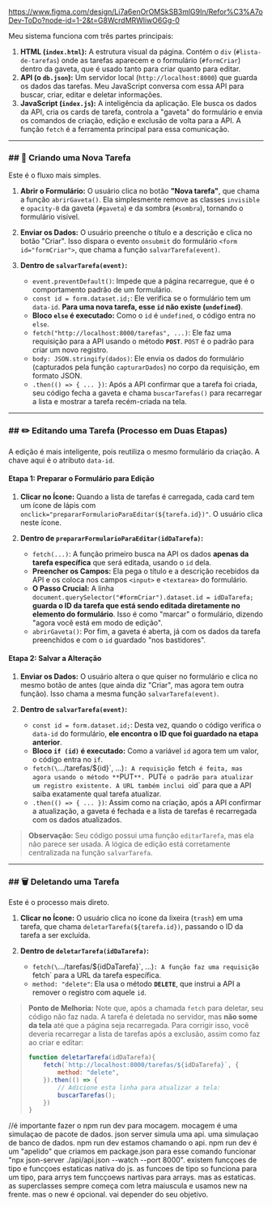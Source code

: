 https://www.figma.com/design/Li7a6enOrOMSkSB3mlG9In/Refor%C3%A7oDev-ToDo?node-id=1-2&t=G8WcrdMRWliwO6Gg-0


Meu sistema funciona com três partes principais:

1.  **HTML (`index.html`):** A estrutura visual da página. Contém o `div` (`#lista-de-tarefas`) onde as tarefas aparecem e o formulário (`#formCriar`) dentro da gaveta, que é usado tanto para criar quanto para editar.
2.  **API (o `db.json`):** Um servidor local (`http://localhost:8000`) que guarda os dados das tarefas. Meu JavaScript conversa com essa API para buscar, criar, editar e deletar informações.
3.  **JavaScript (`index.js`):** A inteligência da aplicação. Ele busca os dados da API, cria os cards de tarefa, controla a "gaveta" do formulário e envia os comandos de criação, edição e exclusão de volta para a API. A função `fetch` é a ferramenta principal para essa comunicação.

-----

### \#\# 📝 Criando uma Nova Tarefa

Este é o fluxo mais simples.

1.  **Abrir o Formulário:** O usuário clica no botão **"Nova tarefa"**, que chama a função `abrirGaveta()`. Ela simplesmente remove as classes `invisible` e `opacity-0` da gaveta (`#gaveta`) e da sombra (`#sombra`), tornando o formulário visível.

2.  **Enviar os Dados:** O usuário preenche o título e a descrição e clica no botão "Criar". Isso dispara o evento `onsubmit` do formulário `<form id="formCriar">`, que chama a função `salvarTarefa(event)`.

3.  **Dentro de `salvarTarefa(event)`:**

      * `event.preventDefault()`: Impede que a página recarregue, que é o comportamento padrão de um formulário.
      * `const id = form.dataset.id;`: Ele verifica se o formulário tem um `data-id`. **Para uma nova tarefa, esse `id` não existe (`undefined`)**.
      * **Bloco `else` é executado:** Como o `id` é `undefined`, o código entra no `else`.
      * `fetch("http://localhost:8000/tarefas", ...)`: Ele faz uma requisição para a API usando o método **`POST`**. `POST` é o padrão para criar um novo registro.
      * `body: JSON.stringify(dados)`: Ele envia os dados do formulário (capturados pela função `capturarDados`) no corpo da requisição, em formato JSON.
      * `.then(() => { ... })`: Após a API confirmar que a tarefa foi criada, seu código fecha a gaveta e chama `buscarTarefas()` para recarregar a lista e mostrar a tarefa recém-criada na tela.

-----

### \#\# ✏️ Editando uma Tarefa (Processo em Duas Etapas)

A edição é mais inteligente, pois reutiliza o mesmo formulário da criação. A chave aqui é o atributo `data-id`.

#### Etapa 1: Preparar o Formulário para Edição

1.  **Clicar no Ícone:** Quando a lista de tarefas é carregada, cada card tem um ícone de lápis com `onclick="prepararFormularioParaEditar(${tarefa.id})"`. O usuário clica neste ícone.

2.  **Dentro de `prepararFormularioParaEditar(idDaTarefa)`:**

      * `fetch(...)`: A função primeiro busca na API os dados **apenas da tarefa específica** que será editada, usando o `id` dela.
      * **Preencher os Campos:** Ela pega o título e a descrição recebidos da API e os coloca nos campos `<input>` e `<textarea>` do formulário.
      * **O Passo Crucial:** A linha `document.querySelector("#formCriar").dataset.id = idDaTarefa;` **guarda o ID da tarefa que está sendo editada diretamente no elemento do formulário**. Isso é como "marcar" o formulário, dizendo "agora você está em modo de edição".
      * `abrirGaveta()`: Por fim, a gaveta é aberta, já com os dados da tarefa preenchidos e com o `id` guardado "nos bastidores".

#### Etapa 2: Salvar a Alteração

1.  **Enviar os Dados:** O usuário altera o que quiser no formulário e clica no mesmo botão de antes (que ainda diz "Criar", mas agora tem outra função). Isso chama a mesma função `salvarTarefa(event)`.

2.  **Dentro de `salvarTarefa(event)`:**

      * `const id = form.dataset.id;`: Desta vez, quando o código verifica o `data-id` do formulário, **ele encontra o ID que foi guardado na etapa anterior**.
      * **Bloco `if (id)` é executado:** Como a variável `id` agora tem um valor, o código entra no `if`.
      * `fetch(\`.../tarefas/${id}\`, ...)` : A requisição  `fetch`  é feita, mas agora usando o método ** `PUT` **.  `PUT`é o padrão para atualizar um registro existente. A URL também inclui o`id\` para que a API saiba exatamente qual tarefa atualizar.
      * `.then(() => { ... })`: Assim como na criação, após a API confirmar a atualização, a gaveta é fechada e a lista de tarefas é recarregada com os dados atualizados.

> **Observação:** Seu código possui uma função `editarTarefa`, mas ela não parece ser usada. A lógica de edição está corretamente centralizada na função `salvarTarefa`.

-----

### \#\# 🗑️ Deletando uma Tarefa

Este é o processo mais direto.

1.  **Clicar no Ícone:** O usuário clica no ícone da lixeira (`trash`) em uma tarefa, que chama `deletarTarefa(${tarefa.id})`, passando o ID da tarefa a ser excluída.

2.  **Dentro de `deletarTarefa(idDaTarefa)`:**

      * `fetch(\`.../tarefas/${idDaTarefa}\`, ...)` : A função faz uma requisição  `fetch\` para a URL da tarefa específica.
      * `method: "delete"`: Ela usa o método **`DELETE`**, que instrui a API a remover o registro com aquele `id`.

> **Ponto de Melhoria:** Note que, após a chamada `fetch` para deletar, seu código não faz nada. A tarefa é deletada no servidor, mas **não some da tela** até que a página seja recarregada. Para corrigir isso, você deveria recarregar a lista de tarefas após a exclusão, assim como faz ao criar e editar:
>
> ```javascript
> function deletarTarefa(idDaTarefa){
>     fetch(`http://localhost:8000/tarefas/${idDaTarefa}`, {
>         method: "delete",
>     }).then(() => {
>         // Adicione esta linha para atualizar a tela:
>         buscarTarefas(); 
>     })
> }
> ```

//é importante fazer o npm run dev para mocagem. mocagem é uma simulaçao de pacote de dados. json server simula uma api. uma simulaçao de banco de dados. npm run dev estamos chamando o api. npm run dev é um "apelido" que criamos em package.json para esse comando funcionar "npx json-server ./api/api.json --watch --port 8000".
existem funcçoes de tipo e funcçoes estaticas nativa do js. as funcoes de tipo so funciona para um tipo, para arrys tem funcçoews nartivas para arrays. mas as estaticas.
as superclasses sempre começa com letra maiuscula e usamos new na frente. mas o new é opcional. vai depender do seu objetivo.

